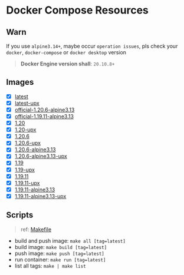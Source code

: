 # Docker Compose Resources

## Warn

If you use `alpine3.14+`, maybe occur `operation issues`, pls check your `docker`, `docker-compose` or `docker desktop` version

>**Docker Engine version shall**: `20.10.8+`

## Images

- [x] [latest](./latest/Dockerfile)
- [x] [latest-upx](./latest-upx/Dockerfile)
- [x] [official-1.20.6-alpine3.13](official-1.20.6-alpine3.13/Dockerfile)
- [x] [official-1.19.11-alpine3.13](official-1.19.11-alpine3.13/Dockerfile)
- [x] [1.20](./1.20/Dockerfile)
- [x] [1.20-upx](./1.20-upx/Dockerfile)
- [x] [1.20.6](1.20.6/Dockerfile)
- [x] [1.20.6-upx](1.20.6-upx/Dockerfile)
- [x] [1.20.6-alpine3.13](1.20.6-alpine3.13/Dockerfile)
- [x] [1.20.6-alpine3.13-upx](1.20.6-alpine3.13-upx/Dockerfile)
- [x] [1.19](./1.19/Dockerfile)
- [x] [1.19-upx](./1.19-upx/Dockerfile)
- [x] [1.19.11](1.19.11/Dockerfile)
- [x] [1.19.11-upx](1.19.11-upx/Dockerfile)
- [x] [1.19.11-alpine3.13](1.19.11-alpine3.13/Dockerfile)
- [x] [1.19.11-alpine3.13-upx](1.19.11-alpine3.13-upx/Dockerfile)

## Scripts

>ref: [Makefile](./Makefile)

- build and push image: `make all [tag=latest]`
- build image: `make build [tag=latest]`
- push image: `make push [tag=latest]`
- run container: `make run [tag=latest]`
- list all tags: `make | make list`
